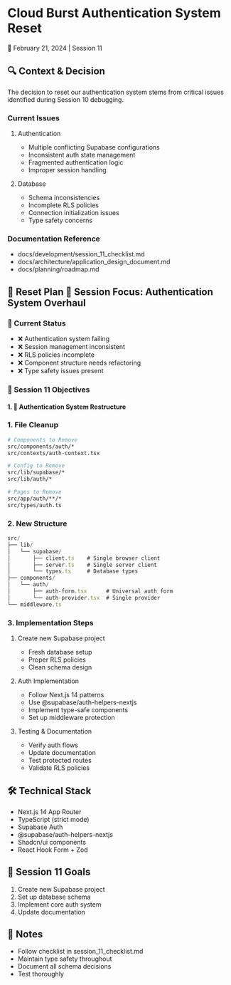 # Cloud Burst Authentication System Reset
📅 February 21, 2024 | Session 11

## 🔍 Context & Decision
The decision to reset our authentication system stems from critical issues identified during Session 10 debugging.

### Current Issues
1. Authentication
   - Multiple conflicting Supabase configurations
   - Inconsistent auth state management
   - Fragmented authentication logic
   - Improper session handling

2. Database
   - Schema inconsistencies
   - Incomplete RLS policies
   - Connection initialization issues
   - Type safety concerns

### Documentation Reference
- docs/development/session_11_checklist.md
- docs/architecture/application_design_document.md
- docs/planning/roadmap.md

## 🎯 Reset Plan 🎯 Session Focus: Authentication System Overhaul
### 🔄 Current Status
- ❌ Authentication system failing
- ❌ Session management inconsistent
- ❌ RLS policies incomplete
- ❌ Component structure needs refactoring
- ❌ Type safety issues present

### 🎯 Session 11 Objectives

#### 1. 🔐 Authentication System Restructure

### 1. File Cleanup
```bash
# Components to Remove
src/components/auth/*
src/contexts/auth-context.tsx

# Config to Remove
src/lib/supabase/*
src/lib/auth/*

# Pages to Remove
src/app/auth/**/*
src/types/auth.ts
```

### 2. New Structure
```typescript
src/
├── lib/
│   └── supabase/
│       ├── client.ts    # Single browser client
│       ├── server.ts    # Single server client
│       └── types.ts     # Database types
├── components/
│   └── auth/
│       ├── auth-form.tsx      # Universal auth form
│       └── auth-provider.tsx  # Single provider
└── middleware.ts
```

### 3. Implementation Steps
1. Create new Supabase project
   - Fresh database setup
   - Proper RLS policies
   - Clean schema design

2. Auth Implementation
   - Follow Next.js 14 patterns
   - Use @supabase/auth-helpers-nextjs
   - Implement type-safe components
   - Set up middleware protection

3. Testing & Documentation
   - Verify auth flows
   - Update documentation
   - Test protected routes
   - Validate RLS policies

## 🛠️ Technical Stack
- Next.js 14 App Router
- TypeScript (strict mode)
- Supabase Auth
- @supabase/auth-helpers-nextjs
- Shadcn/ui components
- React Hook Form + Zod

## 🎯 Session 11 Goals
1. Create new Supabase project
2. Set up database schema
3. Implement core auth system
4. Update documentation

## 📝 Notes
- Follow checklist in session_11_checklist.md
- Maintain type safety throughout
- Document all schema decisions
- Test thoroughly